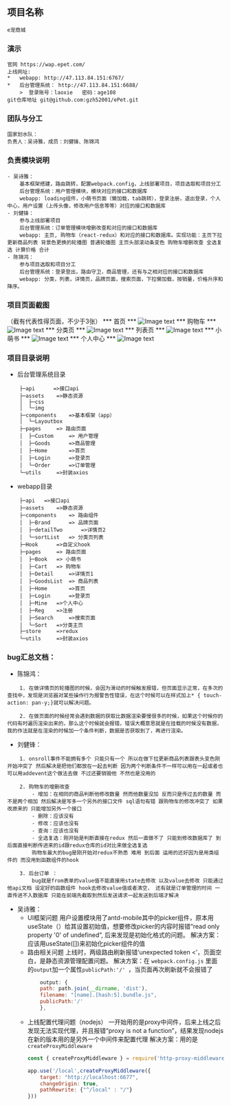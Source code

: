 ## 项目名称
    e宠商城
### 演示
    官网 https://wap.epet.com/
    上线网址: 
    *   webapp: http://47.113.84.151:6767/
    *   后台管理系统： http://47.113.84.151:6688/ 
        >  登录账号：laoxie   密码：age108
    git仓库地址 git@github.com:gzh52001/ePet.git
### 团队与分工
    国家划水队：
    负责人：吴诗雅，成员：刘健锋、陈锦鸿
### 负责模块说明
    - 吴诗雅：
        基本框架搭建，路由跳转，配置webpack.config，上线部署项目，项目选取和项目分工
        后台管理系统：用户管理模块，模块对应的接口和数据库
        webapp: loading组件，小萌书页面（懒加载，tab跳转），登录注册，退出登录，个人中心，用户设置（上传头像，修改用户信息等等）对应的接口和数据库
    - 刘健锋：
        参与上线部署项目
        后台管理系统：订单管理模块增删改查和对应的接口和数据库
        webapp: 主页, 购物车（react-redux）和对应的接口和数据库。实现功能：主页下拉更新商品列表 背景色更换的轮播图 普通轮播图 主页头部滚动条变色 购物车增删改查 全选复选 计算价格 合计
    - 陈锦鸿：
        参与项目选取和项目分工
        后台管理系统：登录登出，路由守卫，商品管理，还有与之相对应的接口和数据库
        webapp: 分类，列表，详情页，品牌页面，搜索页面，下拉懒加载，按销量，价格升序和降序。

### 项目页面截图
（截有代表性得页面，不少于3张）
*** 首页 ***
![Image text](http://47.113.84.151:6677/uploads/xiangmu5.png) 
*** 购物车 ***
![Image text](http://47.113.84.151:6677/uploads/xiangmu6.png) 
*** 分类页 ***
![Image text](http://47.113.84.151:6677/uploads/xiangmu1.png) 
*** 列表页 ***
![Image text](http://47.113.84.151:6677/uploads/xiangmu2.png) 
*** 小萌书 ***
![Image text](http://47.113.84.151:6677/uploads/xiangmu3.png) 
*** 个人中心 ***
![Image text](http://47.113.84.151:6677/uploads/xiangmu4.png) 



### 项目目录说明
* 后台管理系统目录
```text
    ├─api      =>接口api
    ├─assets    =>静态资源
    │  ├─css
    │  └─img
    ├─components    =>基本框架（app）
    │  └─Layoutbox
    ├─pages     => 路由页面
    │  ├─Custom     => 用户管理
    │  ├─Goods      =>商品管理
    │  ├─Home       =>首页
    │  ├─Login      =>登录页
    │  └─Order      =>订单管理
    └─utils     =>封装axios
```

* webapp目录
```text
    ├─api   =>接口api
    ├─assets    =>静态资源
    ├─components    => 路由组件
    │  ├─Brand      => 品牌页面
    │  ├─detailTwo      =>详情页2
    │  └─sortList   => 分类页列表
    ├─Hook      =>自定义hook
    ├─pages     => 路由页面
    │  ├─Book   => 小萌书
    │  ├─Cart   => 购物车
    │  ├─Detail     =>详情页1
    │  ├─GoodsList  => 商品列表
    │  ├─Home       =>首页
    │  ├─Login      =>登录页
    │  ├─Mine   =>个人中心
    │  ├─Reg    =>注册
    │  ├─Search     =>搜索页面
    │  └─Sort   =>分类主页
    ├─store     =>redux
    └─utils     =>封装axios
```

### bug汇总文档：
*   陈锦鸿：
```text
    1. 在做详情页的轮播图的时候，会因为滑动的时候触发报错，但页面显示正常，在多次的查找中，发现是浏览器对某些操作行为报警告性错误，在这个时候可以在样式加上* { touch-action: pan-y;}就可以解决问题。

    2. 在做页面的时候经常会遇到数据的获取比数据渲染要慢很多的时候，如果这个时候你的代码有时遍历渲染出来的，那么这个时候就会报错，错误大概意思就是在挂载的时候没有数据，我的作法就是在渲染的时候加一个条件判断，数据是否获取到了，再进行渲染。
```

*   刘健锋：
```text
    1. onsroll事件不能拥有多个 只能只有一个 所以在做下拉更新商品列表跟表头变色刚开始冲突了 然后解决是把他们都放在一起去判断 因为两个判断条件不一样可以用在一起或者也可以用addevent这个做法去做 不过还要销毁他 不然也是没用的

    2. 购物车的增删改查  
        - 增加：在相同的商品判断他修改数量 然而他数量没加 反而只是传过去的数量 而不是两个相加 然后解决是写多一个另外的接口文件 sql语句有错 跟购物车的修改冲突了 如果改原来的 只能增加另外一个接口
		- 删除：应该没有
		- 修改：应该也没有
		- 查询：应该也没有
		- 全选复选：刚开始是判断直接在redux 然后一直做不了 只能到修改数据库了 到后面直接判断传进来的id跟redux仓库的id对比来做全选复选
        购物车最大的bug是刚开始对redux不熟悉 难用 到后面 运用的还好因为是用类组件的 而没用到函数组件的hook

    3. 后台订单 ： 
        bug就是from表单的value值不能直接用state去修改 以及value去修改 只能通过他api文档 设定好的函数组件 hook去修改value值或者清空， 还有就是订单管理的时间 一直传进不入数据库 只能在前端先截取到然后发送请求一起发送到后端才解决
```

*   吴诗雅：
    - UI框架问题
        用户设置模块用了antd-mobile其中的picker组件，原本用useState（）给其设置初始值，想要修改picker的内容时报错“read only property '0' of undefined”, 后来发现是初始化格式的问题。
        解决方案：应该用useState([])来初始化picker组件的值
    - 路由相关问题
        上线时，两级路由刷新报错‘unexpected token <’，页面空白，是静态资源管理配置问题。
        解决方案：在 `webpack.config.js` 里面 的`output`加一个属性`publicPath:'/' `，当页面再次刷新就不会报错了
        ```js
            output: {
            path: path.join(__dirname, 'dist'),
            filename: "[name].[hash:5].bundle.js", 
            publicPath:'/'
            },
        ```
    - 上线配置代理问题（nodejs）
        一开始用的是proxy中间件，后来上线之后发现无法实现代理，并且报错“proxy is not a function”，结果发现nodejs在新的版本用的是另外一个中间件来配置代理
        解决方案：用的是 `createProxyMiddleware`
        ```js
        const { createProxyMiddleware } = require('http-proxy-middleware')

        app.use('/local',createProxyMiddleware({
            target: "http://localhost:6677",
            changeOrigin: true,
            pathRewrite: {"^/local" : "/"}
        }))
        ```
